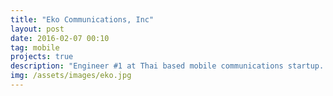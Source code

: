 ```yaml
---
title: "Eko Communications, Inc"
layout: post
date: 2016-02-07 00:10
tag: mobile
projects: true
description: "Engineer #1 at Thai based mobile communications startup. Led platform design & development for both web and mobile applications."
img: /assets/images/eko.jpg
---
```



